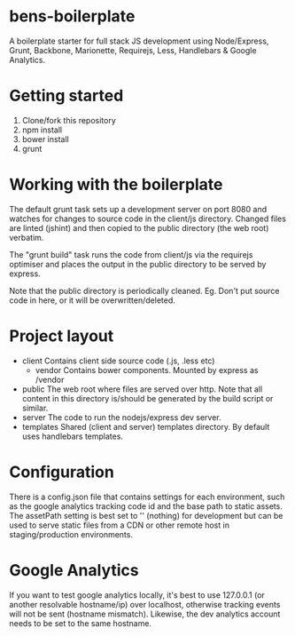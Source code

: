 bens-boilerplate
================

A boilerplate starter for full stack JS development using Node/Express, Grunt, Backbone, Marionette, Requirejs, Less, Handlebars & Google Analytics.


Getting started
===============

1. Clone/fork this repository
2. npm install
3. bower install
4. grunt

Working with the boilerplate
============================
The default grunt task sets up a development server on port 8080 and watches for changes to source code in the client/js directory.
Changed files are linted (jshint) and then copied to the public directory (the web root) verbatim.

The "grunt build" task runs the code from client/js via the requirejs optimiser and places the output in the public directory to be served by express.

Note that the public directory is periodically cleaned. Eg. Don't put source code in here, or it will be overwritten/deleted.

Project layout
==============
- client
    Contains client side source code (.js, .less etc)
  - vendor
    Contains bower components. Mounted by express as /vendor
- public
    The web root where files are served over http. Note that all content in this directory is/should be generated by the build script or similar.
- server
    The code to run the nodejs/express dev server.
- templates
    Shared (client and server) templates directory. By default uses handlebars templates.

Configuration
=============
There is a config.json file that contains settings for each environment, such as the google analytics tracking code id and the base path to static assets.
The assetPath setting is best set to '' (nothing) for development but can be used to serve static files from a CDN or other remote host in staging/production environments.

Google Analytics
================
If you want to test google analytics locally, it's best to use 127.0.0.1 (or another resolvable hostname/ip) over localhost, otherwise tracking events will not be sent (hostname mismatch).
Likewise, the dev analytics account needs to be set to the same hostname.
